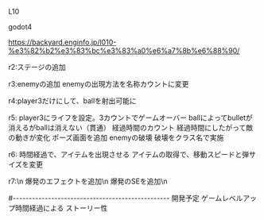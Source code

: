 L10

godot4

https://backyard.enginfo.jp/l010-%e3%82%b2%e3%83%bc%e3%83%a0%e6%a7%8b%e6%88%90/

r2:ステージの追加

r3:enemyの追加
	enemyの出現方法を名称カウントに変更
	
r4:player3だけにして、ballを射出可能に

r5:
player3にライフを設定。3カウントでゲームオーバー
ballによってbulletが消えるがballは消えない（貫通）
経過時間のカウント
経過時間にしたがって敵の動きが変化
ポーズ画面を追加
enemyの破壊
破壊をクラス名で実施

r6:
	時間経過で、アイテムを出現させる
	アイテムの取得で、移動スピードと弾サイズを変更
	
r7:\n
爆発のエフェクトを追加\n
爆発のSEを追加\n

#-------------------------------------------------
開発予定
ゲームレベルアップ時間経過による
ストーリー性

